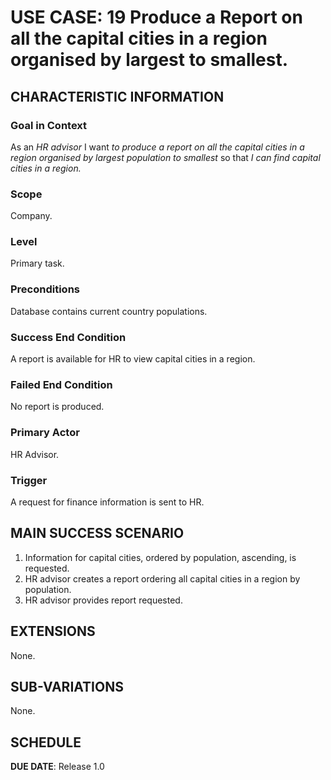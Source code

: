 # USE CASE: 19 Produce a Report on all the capital cities in a region organised by largest to smallest.

## CHARACTERISTIC INFORMATION

### Goal in Context

As an *HR advisor* I want *to produce a report on all the capital cities in a region organised by largest population to smallest* so that *I can find capital cities in a region.*

### Scope

Company.

### Level

Primary task.

### Preconditions

Database contains current country populations.

### Success End Condition

A report is available for HR to view capital cities in a region.

### Failed End Condition

No report is produced.

### Primary Actor

HR Advisor.

### Trigger

A request for finance information is sent to HR.

## MAIN SUCCESS SCENARIO

1. Information for capital cities, ordered by population, ascending, is requested.
2. HR advisor creates a report ordering all capital cities in a region by population.
3. HR advisor provides report requested.

## EXTENSIONS

None.

## SUB-VARIATIONS

None.

## SCHEDULE

**DUE DATE**: Release 1.0
